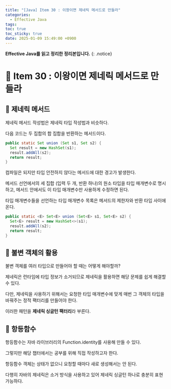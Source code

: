 ```yaml
---
title: "[Java] Item 30 : 이왕이면 제네릭 메서드로 만들라"
categories:
  - Effective Java
tags:
toc: true
toc_sticky: true
date: 2025-01-09 15:49:00 +0900
---
```


<strong>Effective Java를 읽고 정리한 정리본입니다.</strong>
{: .notice}

# 📌 Item 30 : 이왕이면 제네릭 메서드로 만들라

## 🫧 제네릭 메서드

제네릭 메서드 작성법은 제네릭 타입 작성법과 비슷하다.

다음 코드는 두 집합의 합 집합을 반환하는 메서드이다.

```java
public static Set union (Set s1, Set s2) {
  Set result = new HashSet(s1);
  result.addAll(s2);
  return result;
}
```

컴파일은 되지만 타입 안전하지 않다는 메서드에 대한 경고가 발생한다.

메서드 선언에서의 세 집합 (입력 두 개, 반환 하나)의 원소 타입을 타입 매개변수로 명시하고, 메서드 안에서도 이 타입 매개변수만 사용하게 수정하면 된다.

타입 매개변수들을 선언하는 타입 매개변수 목록은 메서드의 제한자와 반환 타입 사이에 온다.

```java
public static <E> Set<E> union (Set<E> s1, Set<E> s2) {
  Set<E> result = new HashSet<>(s1);
  result.addAll(s2);
  return result;
}
```

## 🫧 불변 객체의 활용

불변 객체를 여러 타입으로 만들어야 할 때는 어떻게 해야할까?

제네릭은 런타임에 타입 정보가 소거되므로 제네릭을 활용하면 해당 문제를 쉽게 해결할 수 있다.

다만, 제네릭을 사용하기 위해서는 요청한 타입 매개변수에 맞게 매번 그 객체의 타입을 바꿔주는 정적 팩터리를 만들어야 한다.

이러한 패턴을 <strong>제네릭 싱글턴 팩터리</strong>라 부른다.

## 🫧 항등함수

항등함수는 자바 라이브러리의 Function.identity를 사용해 만들 수 있다.

그렇지만 해당 챕터에서는 공부를 위해 직접 작성하고자 한다.

항등함수 객체는 상태가 없으니 요청할 때마다 새로 생성해서는 안 된다.

다행히 자바의 제네릭은 소거 방식을 사용하고 있어 제네릭 싱글턴 하나로 충분히 표현 가능하다.